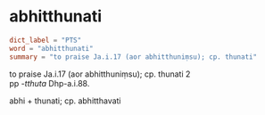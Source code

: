 # abhitthunati

``` toml
dict_label = "PTS"
word = "abhitthunati"
summary = "to praise Ja.i.17 (aor abhitthuniṃsu); cp. thunati"
```

to praise Ja.i.17 (aor abhitthuniṃsu); cp. thunati 2  
pp *\-tthuta* Dhp\-a.i.88.

abhi \+ thunati; cp. abhitthavati

